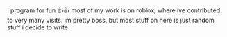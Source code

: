 i program for fun 👍👍 most of my work is on roblox, where ive contributed to very many visits. im pretty boss, but most stuff on here is just random stuff i decide to write
